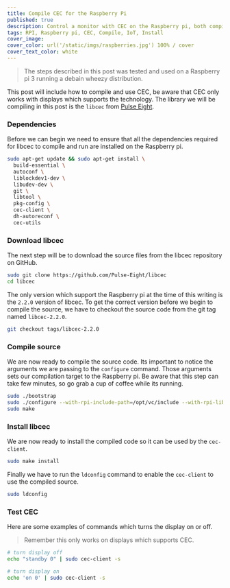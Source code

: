 ```yaml
---
title: Compile CEC for the Raspberry Pi
published: true
description: Control a monitor with CEC on the Raspberry pi, both compilation and basic usage of the libcec library is described in this post.
tags: RPI, Raspberry pi, CEC, Compile, IoT, Install
cover_image:
cover_color: url('/static/imgs/raspberries.jpg') 100% / cover
cover_text_color: white
---
```


> The steps described in this post was tested and used on a Raspberry pi 3 running a debain wheezy distribution.

This post will include how to compile and use CEC, be aware that CEC only works with displays which supports the technology. The library we will be compiling in this post is the `libcec` from [Pulse Eight](https://github.com/Pulse-Eight).


### Dependencies
Before we can begin we need to ensure that all the dependencies required for libcec to compile and run are installed on the Raspberry pi.
```sh
sudo apt-get update && sudo apt-get install \
  build-essential \
  autoconf \
  liblockdev1-dev \
  libudev-dev \
  git \
  libtool \
  pkg-config \
  cec-client \
  dh-autoreconf \
  cec-utils
```

### Download libcec
The next step will be to download the source files from the libcec repository on GitHub.
```sh
sudo git clone https://github.com/Pulse-Eight/libcec
cd libcec
```

The only version which support the Raspberry pi at the time of this writing is the `2.2.0` version of libcec. To get the correct version before we begin to compile the source, we have to checkout the source code from the git tag named `libcec-2.2.0`.
```sh
git checkout tags/libcec-2.2.0
```

### Compile source
We are now ready to compile the source code. Its important to notice the arguments we are passing to the `configure` command. Those arguments sets our compilation target to the Raspberry pi. Be aware that this step can take few minutes, so go grab a cup of coffee while its running.
```sh
sudo ./bootstrap
sudo ./configure --with-rpi-include-path=/opt/vc/include --with-rpi-lib-path=/opt/vc/lib --enable-rpi
sudo make
```

### Install libcec
We are now ready to install the compiled code so it can be used by the `cec-client`.
```sh
sudo make install
```

Finally we have to run the `ldconfig` command to enable the `cec-client` to use the compiled source.
```sh
sudo ldconfig
```

### Test CEC
Here are some examples of commands which turns the display on or off.
> Remember this only works on displays which supports CEC.

```sh
# turn display off
echo "standby 0" | sudo cec-client -s

# turn display on
echo 'on 0' | sudo cec-client -s
```
